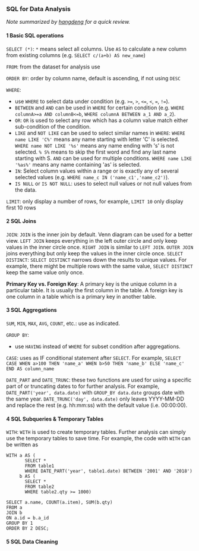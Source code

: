 ### SQL for Data Analysis

*Note summarized by [hangdeng](https://www.linkedin.com/in/hangdeng?trk=public_profile_browsemap_mini-profile_title) for a quick review.*

#### 1 Basic SQL operations

`SELECT (*)`: `*` means select all columns. Use `AS` to calculate a new column from existing columns (e.g. `SELECT c/(a+b) AS new_name`)

`FROM`: from the dataset for analysis use

`ORDER BY`: order by column name, default is ascending, if not using `DESC` 

`WHERE`:
  - use `WHERE` to select data under condition (e.g. `>=`, `>`, `<=`, `<`, `=`, `!=`). 
  - `BETWEEN` and `AND` can be used in `WHERE` for certain condition (e.g. `WHERE columnA>=a AND columnB<=b`, `WHERE columnA BETWEEN a_1 AND a_2`).
  - `OR`: `OR` is used to select any row which has a column value match either sub-condition of the condition.
  - `LIKE` and `NOT LIKE` can be used to select similar names in `WHERE`: `WHERE name LIKE 'C%'` means any name starting with letter 'C' is selected. `WHERE name NOT LIKE '%s'` means any name ending with 's' is not selected. `% S%` means to skip the first word and find any last name starting with S. `AND` can be used for multiple conditions. `WHERE name LIKE '%as%'` means any name containing 'as' is selected. 
  - `IN`: Select column values within a range or is exactly any of several selected values (e.g. `WHERE name_c IN ('name_c1','name_c2')`).
  - `IS NULL` or `IS NOT NULL`: uses to select null values or not null values from the data.
  
`LIMIT`: only display a number of rows, for example, `LIMIT 10` only display first 10 rows

#### 2 SQL Joins

`JOIN`: `JOIN` is the inner join by default. Venn diagram can be used for a better view. `LEFT JOIN` keeps everything in the left outer circle and only keep values in the inner circle once. `RIGHT JOIN` is similar to `LEFT JOIN`. `OUTER JOIN` joins everything but only keep the values in the inner circle once.
`SELECT DISTINCT`: `SELECT DISTINCT` narrows down the results to unique values. For example, there might be multiple rows with the same value, `SELECT DISTINCT` keep the same value only once. 
 
 **Primary Key vs. Foreign Key**: A primary key is the unique column in a particular table. It is usually the first column in the table. A     foreign key is one column in a table which is a primary key in another table.

#### 3 SQL Aggregations

`SUM`, `MIN`, `MAX`, `AVG`, `COUNT`, etc.: use as indicated.

`GROUP BY`:
  - use `HAVING` instead of `WHERE` for subset condition after aggregations.

`CASE`: uses as IF conditional statement after `SELECT`. For example, `SELECT CASE WHEN a>100 THEN 'name_a' WHEN b>50 THEN 'name_b' ELSE 'name_c' END AS column_name`

`DATE_PART` and `DATE_TRUNC`: these two functions are used for using a specific part of or truncating dates to for further analysis. For example, `DATE_PART('year', data.date)` with `GROUP_BY data.date` groups date with the same year. `DATE_TRUNC('day', data.date)` only leaves YYYY-MM-DD and replace the rest (e.g. hh:mm:ss) with the default value (i.e. 00:00:00).

#### 4 SQL Subqueries & Temporary Tables

`WITH`: `WITH` is used to create temporary tables. Further analysis can simply use the temporary tables to save time. For example, the code with `WITH` can be written as
```
WITH a AS (
       SELECT *
       FROM table1
       WHERE DATE_PART('year', table1.date) BETWEEN '2001' AND '2018')
     b AS (
       SELECT *
       FROM table2
       WHERE table2.qty >= 1000)
       
SELECT a.name, COUNT(a.item), SUM(b.qty)
FROM a
JOIN b
ON a.id = b.a_id
GROUP BY 1
ORDER BY 2 DESC;
```

#### 5 SQL Data Cleaning
